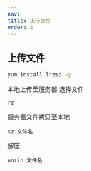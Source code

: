 ```yaml
---
nav:
title: 上传文件
order: 2
---
```


## 上传文件
```bash
yum install lrzsz -y
```

本地上传至服务器 选择文件
```base
rz 
```

服务器文件拷贝至本地
```base
sz 文件名
```

解压
```base
unzip 文件名
```